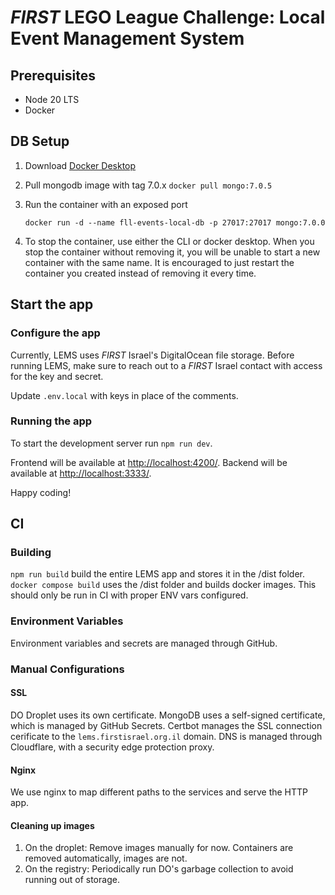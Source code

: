 # _FIRST_ LEGO League Challenge: Local Event Management System

## Prerequisites

- Node 20 LTS
- Docker

## DB Setup

1. Download [Docker Desktop](https://www.docker.com/products/docker-desktop/)

2. Pull mongodb image with tag 7.0.x
   `docker pull mongo:7.0.5`

3. Run the container with an exposed port

   `docker run -d --name fll-events-local-db -p 27017:27017 mongo:7.0.0`

4. To stop the container, use either the CLI or docker desktop.
   When you stop the container without removing it, you will be unable to start a new container with the same name.
   It is encouraged to just restart the container you created instead of removing it every time.

## Start the app

### Configure the app

Currently, LEMS uses _FIRST_ Israel's DigitalOcean file storage. Before running LEMS,
make sure to reach out to a _FIRST_ Israel contact with access for the key and secret.

Update `.env.local` with keys in place of the comments.

### Running the app

To start the development server run `npm run dev`.

Frontend will be available at <http://localhost:4200/>.
Backend will be available at <http://localhost:3333/>.

Happy coding!

## CI

### Building

`npm run build` build the entire LEMS app and stores it in the /dist folder.
`docker compose build` uses the /dist folder and builds docker images. This should only be run in CI with proper ENV vars configured.

### Environment Variables

Environment variables and secrets are managed through GitHub.

### Manual Configurations

#### SSL

DO Droplet uses its own certificate.
MongoDB uses a self-signed certificate, which is managed by GitHub Secrets.
Certbot manages the SSL connection cerificate to the `lems.firstisrael.org.il` domain. DNS is managed through Cloudflare, with a security edge protection proxy.

#### Nginx

We use nginx to map different paths to the services and serve the HTTP app.

#### Cleaning up images

1. On the droplet: Remove images manually for now. Containers are removed automatically, images are not.
2. On the registry: Periodically run DO's garbage collection to avoid running out of storage.
